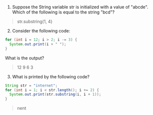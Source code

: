 1. Suppose the String variable str is initialized with a value of "abcde". Which of the following is equal to the string "bcd"? 

> str.substring(1, 4) 

2. Consider the following code:

```java
for (int i = 12; i > 2; i -= 3) {
  System.out.print(i + " ");
}
```

What is the output?

> 12 9 6 3

3. What is printed by the following code?

```java
String str = "internet";
for (int i = 1; i < str.length(); i += 2) {
  System.out.print(str.substring(i, i + 1));
}
```

> nent